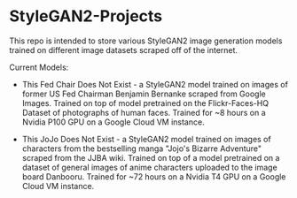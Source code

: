 # StyleGAN2-Projects
This repo is intended to store various StyleGAN2 image generation models trained on different image datasets scraped off of the internet.

Current Models:

* This Fed Chair Does Not Exist - a StyleGAN2 model trained on images of former US Fed Chairman Benjamin Bernanke scraped from Google Images. Trained on top of model pretrained on the Flickr-Faces-HQ Dataset of photographs of human faces. Trained for ~8 hours on a Nvidia P100 GPU on a Google Cloud VM instance.

* This JoJo Does Not Exist - a StyleGAN2 model trained on images of characters from the bestselling manga "Jojo's Bizarre Adventure" scraped from the JJBA wiki. Trained on top of a model pretrained on a dataset of general images of anime characters uploaded to the image board Danbooru. Trained for ~72 hours on a Nvidia T4 GPU on a Google Cloud VM instance.
